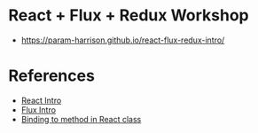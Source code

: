 # React + Flux + Redux Workshop
- https://param-harrison.github.io/react-flux-redux-intro/

# References
- [React Intro](https://blog.andrewray.me/reactjs-for-stupid-people/)
- [Flux Intro](https://blog.andrewray.me/flux-for-stupid-people/)
- [Binding to method in React class](http://egorsmirnov.me/2015/08/16/react-and-es6-part3.html)

